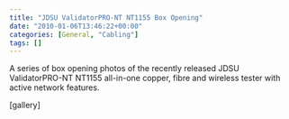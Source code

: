 ```yaml
---
title: "JDSU ValidatorPRO-NT NT1155 Box Opening"
date: "2010-01-06T13:46:22+00:00"
categories: [General, "Cabling"]
tags: []
---
```


A series of box opening photos of the recently released JDSU ValidatorPRO-NT NT1155 all-in-one copper, fibre and wireless tester with active network features.

[gallery]
